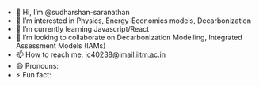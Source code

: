 - 👋 Hi, I’m @sudharshan-saranathan
- 👀 I’m interested in Physics, Energy-Economics models, Decarbonization
- 🌱 I’m currently learning Javascript/React
- 💞️ I’m looking to collaborate on Decarbonization Modelling, Integrated Assessment Models (IAMs)
- 📫 How to reach me: ic40238@imail.iitm.ac.in
- 😄 Pronouns: 
- ⚡ Fun fact: 

<!---
sudharshan-saranathan/sudharshan-saranathan is a ✨ special ✨ repository because its `README.md` (this file) appears on your GitHub profile.
You can click the Preview link to take a look at your changes.
--->
